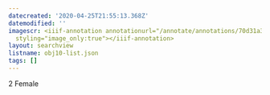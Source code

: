 ```yaml
---
datecreated: '2020-04-25T21:55:13.368Z'
datemodified: ''
imagescr: <iiif-annotation annotationurl="/annotate/annotations/70d31a3a-873f-11ea-92a3-5254008afee6.json"
  styling="image_only:true"></iiif-annotation>
layout: searchview
listname: obj10-list.json
tags: []
---
```

2 Female